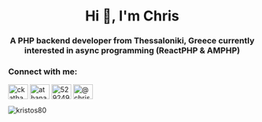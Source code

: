 <h1 align="center">Hi 👋, I'm Chris</h1>
<h3 align="center">A PHP backend developer from Thessaloniki, Greece currently interested in async programming (ReactPHP & AMPHP)</h3>



<h3 align="left">Connect with me:</h3>
<p align="left">
<a href="https://twitter.com/ckathanasiadis" target="blank"><img align="center" src="https://raw.githubusercontent.com/rahuldkjain/github-profile-readme-generator/master/src/images/icons/Social/twitter.svg" alt="ckathanasiadis" height="30" width="40" /></a>
<a href="https://linkedin.com/in/athanasiadischris" target="blank"><img align="center" src="https://raw.githubusercontent.com/rahuldkjain/github-profile-readme-generator/master/src/images/icons/Social/linked-in-alt.svg" alt="athanasiadischris" height="30" width="40" /></a>
<a href="https://stackoverflow.com/users/5292490" target="blank"><img align="center" src="https://raw.githubusercontent.com/rahuldkjain/github-profile-readme-generator/master/src/images/icons/Social/stack-overflow.svg" alt="5292490" height="30" width="40" /></a>
<a href="https://medium.com/@chris.k.athanasiadis" target="blank"><img align="center" src="https://raw.githubusercontent.com/rahuldkjain/github-profile-readme-generator/master/src/images/icons/Social/medium.svg" alt="@chris.k.athanasiadis" height="30" width="40" /></a>
</p>



<p style='width: 100%'><img align="center" src="https://github-readme-streak-stats.herokuapp.com/?user=kristos80&" alt="kristos80" /></p>
